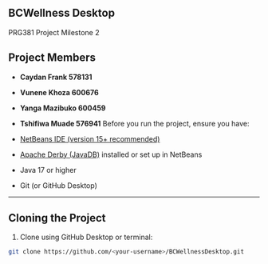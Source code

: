 ## BCWellness Desktop
PRG381 Project Milestone 2
## Project Members

- **Caydan Frank 578131**  
- **Vunene Khoza 600676**   
- **Yanga Mazibuko 600459**
- **Tshifiwa Muade 576941**
Before you run the project, ensure you have:

- [NetBeans IDE (version 15+ recommended)](https://netbeans.apache.org/download/index.html)
- [Apache Derby (JavaDB)](https://db.apache.org/derby/) installed or set up in NetBeans
- Java 17 or higher
- Git (or GitHub Desktop)

---

## Cloning the Project

1. Clone using GitHub Desktop or terminal:

```bash
git clone https://github.com/<your-username>/BCWellnessDesktop.git
```








